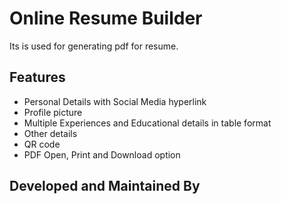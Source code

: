 # Online Resume Builder

Its is used for generating pdf for resume.

## Features

- Personal Details with Social Media hyperlink
- Profile picture
- Multiple Experiences and Educational details in table format
- Other details
- QR code
- PDF Open, Print and Download option

## Developed and Maintained By



